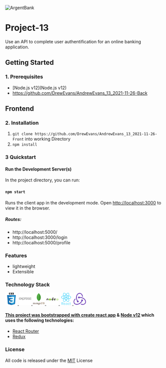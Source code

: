 ![ArgentBank](https://github.com/DrewEvans/AndrewEvans_13_2021-11-26-Front/blob/main/src/assets/img/argentBankLogo.png)

# Project-13

Use an API to complete user authentification for an online banking application.

## Getting Started

### 1. Prerequisites

-   [Node.js v12](Node.js v12)
-   https://github.com/DrewEvans/AndrewEvans_13_2021-11-26-Back

## Frontend

### 2. Installation

1. `git clone https://github.com/DrewEvans/AndrewEvans_13_2021-11-26-Front` into working Directory
2. `npm install`

### 3 Quickstart

#### Run the Development Server(s)

In the project directory, you can run:

#### `npm start`

Runs the client app in the development mode.
Open [http://localhost:3000](http://localhost:3000) to view it in the browser.

##### Routes:

-   http://localhost:5000/
-   http://localhost:3000/login
-   http://localhost:5000/profile

### Features

-   lightweight
-   Extensible

### Technology Stack

<p align="left"> <a href="https://www.w3schools.com/css/" target="_blank" rel="noreferrer"> <img src="https://raw.githubusercontent.com/devicons/devicon/master/icons/css3/css3-original-wordmark.svg" alt="css3" width="40" height="40"/> </a> <a href="https://expressjs.com" target="_blank" rel="noreferrer"> <img src="https://raw.githubusercontent.com/devicons/devicon/master/icons/express/express-original-wordmark.svg" alt="express" width="40" height="40"/> </a>  <a href="https://www.mongodb.com/" target="_blank" rel="noreferrer"> <img src="https://raw.githubusercontent.com/devicons/devicon/master/icons/mongodb/mongodb-original-wordmark.svg" alt="mongodb" width="40" height="40"/> </a>  </a> <a href="https://nodejs.org" target="_blank" rel="noreferrer"> <img src="https://raw.githubusercontent.com/devicons/devicon/master/icons/nodejs/nodejs-original-wordmark.svg" alt="nodejs" width="40" height="40"/> </a> <a href="https://reactjs.org/" target="_blank" rel="noreferrer"> <img src="https://raw.githubusercontent.com/devicons/devicon/master/icons/react/react-original-wordmark.svg" alt="react" width="40" height="40"/> </a> <a href="https://redux.js.org" target="_blank" rel="noreferrer"> <img src="https://raw.githubusercontent.com/devicons/devicon/master/icons/redux/redux-original.svg" alt="redux" width="40" height="40"/>

#### This project was bootstrapped with [create react app](https://create-react-app.dev) & [Node v12](https://nodejs.org/en/) which uses the following technologies:

-   [React Router](https://cdn.svgporn.com/logos/react-router.svg)
-   [Redux](https://redux.js.org/)

### License

All code is released under the [MIT](https://opensource.org/licenses/MIT) License

